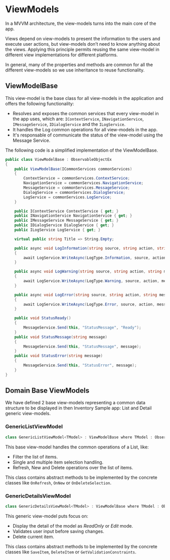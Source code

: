 # ViewModels

In a MVVM architecture, the view-models turns into the main core of the app.

Views depend on view-models to present the information to the users and execute user actions, but view-models don’t need to know anything about the views. Applying this principle permits reusing the same view-model in different view implementations for different platforms.

In general, many of the properties and methods are common for all the different view-models so we use inheritance to reuse functionality.

## ViewModelBase

This view-model is the base class for all view-models in the application and offers the following functionality:

- Resolves and exposes the common services that every view-model in the app uses, which are: `IContextService`, `INavigationService`, `IMessageService`, `IDialogService` and the `ILogService`. 
- It handles the Log common operations for all view-models in the app.
- It's responsable of communicate the status of the view-model using the Message Service.

The following code is a simplified implementation of the ViewModelBase.

```csharp
public class ViewModelBase : ObservableObjectEx
{
    public ViewModelBase(ICommonServices commonServices)
    {
        ContextService = commonServices.ContextService;
        NavigationService = commonServices.NavigationService;
        MessageService = commonServices.MessageService;
        DialogService = commonServices.DialogService;
        LogService = commonServices.LogService;
    }

    public IContextService ContextService { get; }
    public INavigationService NavigationService { get; }
    public IMessageService MessageService { get; }
    public IDialogService DialogService { get; }
    public ILogService LogService { get; }

    virtual public string Title => String.Empty;

    public async void LogInformation(string source, string action, string message, string description)
    {
        await LogService.WriteAsync(LogType.Information, source, action, message, description);
    }

    public async void LogWarning(string source, string action, string message, string description)
    {
        await LogService.WriteAsync(LogType.Warning, source, action, message, description);
    }

    public async void LogError(string source, string action, string message, string description)
    {
        await LogService.WriteAsync(LogType.Error, source, action, message, description);
    }

    public void StatusReady()
    {
        MessageService.Send(this, "StatusMessage", "Ready");
    }
    public void StatusMessage(string message)
    {
        MessageService.Send(this, "StatusMessage", message);
    }
    public void StatusError(string message)
    {
        MessageService.Send(this, "StatusError", message);
    }
}
```

## Domain Base ViewModels

We have defined 2 base view-models representing a common data structure to be displayed in then Inventory Sample app: List and Detail generic view-models.

### GenericListViewModel

```csharp
class GenericListViewModel<TModel> : ViewModelBase where TModel : ObservableObjectEx
```
This base view-model handles the common operations of a List, like:
- Filter the list of items.
- Single and multiple item selection handling.
- Refresh, New and Delete operations over the list of items.

This class contains abstract methods to be implemented by the concrete classes like `OnRefresh`, `OnNew` or `OnDeleteSelection`.

### GenericDetailsViewModel

 ```csharp
 class GenericDetailsViewModel<TModel> : ViewModelBase where TModel : ObservableObjectEx, new()
 ```
This generic view-model puts focus on:

- Display the detail of the model as *ReadOnly* or *Edit* mode.
- Validates user input before saving changes.
- Delete current item.

This class contains abstract methods to be implemented by the concrete classes like `SaveItem`, `DeleteItem` or `GetValidationConstraints`.

